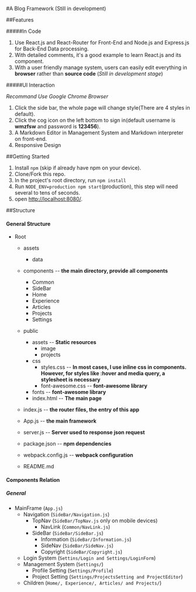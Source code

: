 #A Blog Framework (Still in development)

##Features

#####In Code

1. Use React.js and React-Router for Front-End and Node.js and Express.js for Back-End Data processing.
2. With detailed comments, it's a good example to learn React.js and its component.
3. With a user friendly manage system, users can easily edit everything in **browser** rather than **source code** (*Still in development stage*)

#####UI Interaction

*Recommand Use Google Chrome Browser*

1. Click the side bar, the whole page will change style(There are 4 styles in default).
2. Click the cog icon on the left bottom to sign in(default username is **wmzfsw** and password is **123456**).
3. A Markdown Editor in Management System and Markdown interpreter on front-end.
4. Responsive Design

##Getting Started

1. Install `npm` (skip if already have npm on your device).
2. Clone/Fork this repo.
3. In the project's root directory, run `npm install`
4. Run `NODE_ENV=production npm start`(production), this step will need several to tens of seconds.
5. open [http://localhost:8080/](http://localhost:8080/).

##Structure

#### General Structure

* Root
    * assets
        * data
    * components    -- **the main directory, provide all components**
        * Common
        * SideBar
        * Home
        * Experience
        * Articles
        * Projects
        * Settings
    * public
        * assets              -- **Static resources**
            * image
            * projects
        * css
            * styles.css        -- **In most cases, I use inline css in components. However, for styles like :hover and media query, a stylesheet is necessary**
            * font-awesome.css  -- **font-awesome library**
        * fonts                 -- **font-awesome library**
        * index.html            -- **The main page**
    * index.js              -- **the router files, the entry of this app**
    * App.js                -- **the main framework**
    * server.js             -- **Server used to response json request**
    
    * package.json      -- **npm dependencies**
    * webpack.config.js -- **webpack configuration**
    * README.md

#### Components Relation

##### General

* MainFrame (`App.js`)
    * Navigation (`SideBar/Navigation.js`)
        * TopNav (`SideBar/TopNav.js` only on mobile devices)
            * NavLink (`Common/NavLink.js`)
        * SideBar (`SideBar/SideBar.js`)
            * Information (`SideBar/Information.js`)
            * SideNav (`SideBar/SideNav.js`)
            * Copyright (`SideBar/Copyright.js`)
    * Login System (`Settins/Login and Settings/LoginForm`)
    * Management System (`Settings/`)
        * Profile Setting (`Settings/Profile`)
        * Project Setting (`Settings/ProjectsSetting and ProjectEditor`)
    * Children (`Home/, Experience/, Articles/ and Projects/`)
